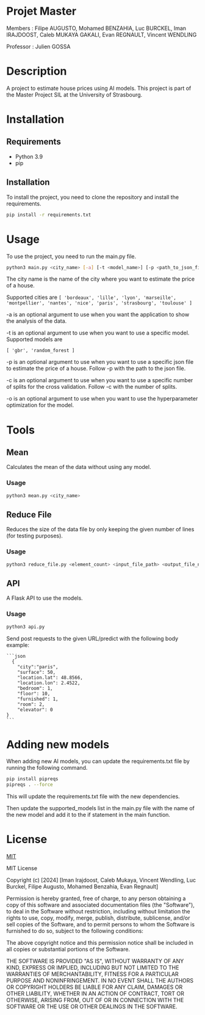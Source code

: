 # Projet Master

Members : Filipe AUGUSTO, Mohamed BENZAHIA, Luc BURCKEL, Iman IRAJDOOST, Caleb MUKAYA GAKALI, Evan REGNAULT, Vincent WENDLING

Professor : Julien GOSSA

# Description

A project to estimate house prices using AI models. This project is part of the Master Project SIL at the University of Strasbourg.

# Installation

## Requirements

- Python 3.9
- pip

## Installation

To install the project, you need to clone the repository and install the requirements.

```bash
pip install -r requirements.txt
```

# Usage

To use the project, you need to run the main.py file.

```bash
python3 main.py <city_name> [-a] [-t <model_name>] [-p <path_to_json_file>] [-c <n_splits>] [-o]
```

The city name is the name of the city where you want to estimate the price of a house. 


Supported cities are 
``
[
    'bordeaux',
    'lille',
    'lyon',
    'marseille',
    'montpellier',
    'nantes',
    'nice',
    'paris',
    'strasbourg',
    'toulouse'
]
``


-a is an optional argument to use when you want the application to show the analysis of the data.


-t is an optional argument to use when you want to use a specific model. Supported models are

``
[
    'gbr',
    'random_forest
]
``


-p is an optional argument to use when you want to use a specific json file to estimate the price of a house. Follow -p with the path to the json file.


-c is an optional argument to use when you want to use a specific number of splits for the cross validation. Follow -c with the number of splits.

-o is an optional argument to use when you want to use the hyperparameter optimization for the model.


# Tools

## Mean

Calculates the mean of the data without using any model.

### Usage

```bash
python3 mean.py <city_name>
```

## Reduce File

Reduces the size of the data file by only keeping the given number of lines (for testing purposes).

### Usage

```bash
python3 reduce_file.py <element_count> <input_file_path> <output_file_name>
```

## API

A Flask API to use the models.

### Usage

```bash
python3 api.py
```

Send post requests to the given URL/predict with the following body example:
    
    ```json
      {
        "city":"paris",
        "surface": 50,
        "location.lat": 48.8566,
        "location.lon": 2.4522,
        "bedroom": 1,
        "floor": 10,
        "furnished": 1,
        "room": 2,
        "elevator": 0
    }
    ```

# Adding new models

When adding new AI models, you can update the requirements.txt file by running the following command.

```bash
pip install pipreqs
pipreqs . --force
```

This will update the requirements.txt file with the new dependencies.

Then update the supported_models list in the main.py file with the name of the new model and add it to the if statement in the main function.

# License

[MIT](https://choosealicense.com/licenses/mit/)

MIT License

Copyright (c) [2024] [Iman Irajdoost, Caleb Mukaya, Vincent Wendling, Luc Burckel, Filipe Augusto, Mohamed Benzahia, Evan Regnault]

Permission is hereby granted, free of charge, to any person obtaining a copy
of this software and associated documentation files (the "Software"), to deal
in the Software without restriction, including without limitation the rights
to use, copy, modify, merge, publish, distribute, sublicense, and/or sell
copies of the Software, and to permit persons to whom the Software is
furnished to do so, subject to the following conditions:

The above copyright notice and this permission notice shall be included in all
copies or substantial portions of the Software.

THE SOFTWARE IS PROVIDED "AS IS", WITHOUT WARRANTY OF ANY KIND, EXPRESS OR
IMPLIED, INCLUDING BUT NOT LIMITED TO THE WARRANTIES OF MERCHANTABILITY,
FITNESS FOR A PARTICULAR PURPOSE AND NONINFRINGEMENT. IN NO EVENT SHALL THE
AUTHORS OR COPYRIGHT HOLDERS BE LIABLE FOR ANY CLAIM, DAMAGES OR OTHER
LIABILITY, WHETHER IN AN ACTION OF CONTRACT, TORT OR OTHERWISE, ARISING FROM,
OUT OF OR IN CONNECTION WITH THE SOFTWARE OR THE USE OR OTHER DEALINGS IN THE
SOFTWARE.